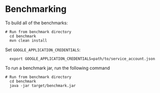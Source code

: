 Benchmarking
============

To build all of the benchmarks:
```
# Run from benchmark directory
  cd benchmark
  mvn clean install
```

Set `GOOGLE_APPLICATION_CREDENTIALS`:
```
  export GOOGLE_APPLICATION_CREDENTIALS=path/to/service_account.json
```

To run a benchmark jar, run the following command
```
# Run from benchmark directory
  cd benchmark
  java -jar target/benchmark.jar
```
